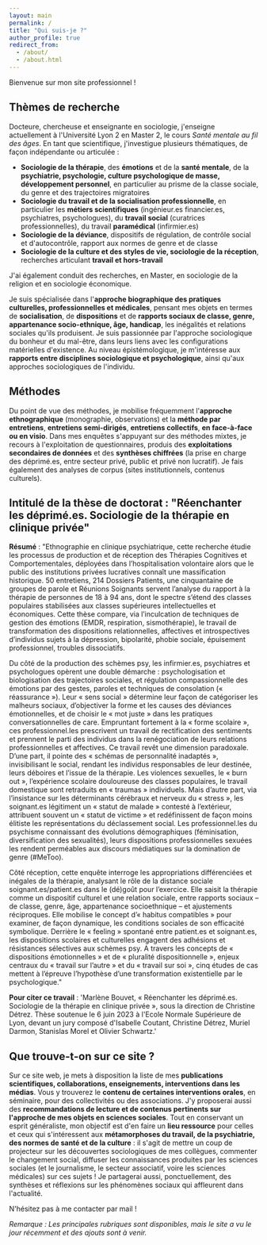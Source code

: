 ```yaml
---
layout: main
permalink: /
title: "Qui suis-je ?"
author_profile: true
redirect_from: 
  - /about/
  - /about.html
---
```


Bienvenue sur mon site professionnel !

## Thèmes de recherche

Docteure, chercheuse et enseignante en sociologie, j'enseigne actuellement à l'Université Lyon 2 en Master 2, le cours *Santé mentale au fil des âges*. En tant que scientifique, j'investigue plusieurs thématiques, de façon indépendante ou articulée :
- **Sociologie de la thérapie**, des **émotions** et de la **santé mentale**, de la **psychiatrie, psychologie, culture psychologique de masse, développement personnel**, en particulier au prisme de la classe sociale, du genre et des trajectoires migratoires  
- **Sociologie du travail et de la socialisation professionnelle**, en particulier les **métiers scientifiques** (ingénieur.es financier.es, psychiatres, psychologues), du **travail social** (curatrices professionnelles), du travail **paramédical** (infirmier.es)
- **Sociologie de la déviance**, dispositifs de régulation, de contrôle social et d'autocontrôle, rapport aux normes de genre et de classe
- **Sociologie de la culture et des styles de vie, sociologie de la réception**, recherches articulant **travail et hors-travail**

J'ai également conduit des recherches, en Master, en sociologie de la religion et en sociologie économique. 

Je suis spécialisée dans l'**approche biographique des pratiques culturelles, professionnelles et médicales**, pensant mes objets en termes de **socialisation**, de **dispositions** et de **rapports sociaux de classe, genre, appartenance socio-ethnique, âge, handicap**, les inégalités et relations sociales qu'ils produisent. Je suis passionnée par l'approche sociologique du bonheur et du mal-être, dans leurs liens avec les configurations matérielles d'existence. Au niveau épistémologique, je m'intéresse aux **rapports entre disciplines sociologique et psychologique**, ainsi qu'aux approches sociologiques de l'individu. 

## Méthodes

Du point de vue des méthodes, je mobilise fréquemment l'**approche ethnographique** (monographie, observations) et la **méthode par entretiens**, **entretiens semi-dirigés**, **entretiens collectifs**, **en face-à-face ou en visio**. Dans mes enquêtes s'appuyant sur des méthodes mixtes, je recours à l'exploitation de questionnaires, produis des **exploitations secondaires de données** et des **synthèses chiffrées** (la prise en charge des déprimé.es, entre secteur privé, public et privé non lucratif). Je fais également des analyses de corpus (sites institutionnels, contenus culturels).

## Intitulé de la thèse de doctorat : "Réenchanter les déprimé.es. Sociologie de la thérapie en clinique privée"

**Résumé** : "Ethnographie en clinique psychiatrique, cette recherche étudie les processus de production et de réception des Thérapies Cognitives et Comportementales, déployées dans l’hospitalisation volontaire alors que le public des institutions privées lucratives connaît une massification historique. 50 entretiens, 214 Dossiers Patients, une cinquantaine de groupes de parole et Réunions Soignants servent l’analyse du rapport à la thérapie de personnes de 18 à 94 ans, dont le spectre s’étend des classes populaires stabilisées aux classes supérieures intellectuelles et économiques. Cette thèse compare, via l’inculcation de techniques de gestion des émotions (EMDR, respiration, sismothérapie), le travail de transformation des dispositions relationnelles, affectives et introspectives d’individus sujets à la dépression, bipolarité, phobie sociale, épuisement professionnel, troubles dissociatifs. 

Du côté de la production des schèmes psy, les infirmier.es, psychiatres et psychologues opèrent une double démarche : psychologisation et biologisation des trajectoires sociales, et régulation compassionnelle des émotions par des gestes, paroles et techniques de consolation (« réassurance »). Leur « sens social » détermine leur façon de catégoriser les malheurs sociaux, d’objectiver la forme et les causes des déviances émotionnelles, et de choisir le « mot juste » dans les pratiques conversationnelles de care. Empruntant fortement à la « forme scolaire », ces professionnel.les prescrivent un travail de rectification des sentiments et prennent le parti des individus dans la renégociation de leurs relations professionnelles et affectives. Ce travail revêt une dimension paradoxale. D’une part, il pointe des « schémas de personnalité inadaptés », invisibilisant le social, rendant les individus responsables de leur destinée, leurs déboires et l’issue de la thérapie. Les violences sexuelles, le « burn out », l’expérience scolaire douloureuse des classes populaires, le travail domestique sont retraduits en « traumas » individuels. Mais d’autre part, via l’insistance sur les déterminants cérébraux et nerveux du « stress », les soignant.es légitiment un « statut de malade » contesté à l’extérieur, attribuent souvent un « statut de victime » et redéfinissent de façon moins élitiste les représentations du déclassement social. Les professionnel.les du psychisme connaissant des évolutions démographiques (féminisation, diversification des sexualités), leurs dispositions professionnelles sexuées les rendent perméables aux discours médiatiques sur la domination de genre (#MeToo). 

Côté réception, cette enquête interroge les appropriations différenciées et inégales de la thérapie, analysant le rôle de la distance sociale soignant.es/patient.es dans le (dé)goût pour l’exercice. Elle saisit la thérapie comme un dispositif culturel et une relation sociale, entre rapports sociaux – de classe, genre, âge, appartenance socioethnique – et ajustements réciproques. Elle mobilise le concept d’« habitus compatibles » pour examiner, de façon dynamique, les conditions sociales de son efficacité symbolique. Derrière le « feeling » spontané entre patient.es et soignant.es, les dispositions scolaires et culturelles engagent des adhésions et résistances sélectives aux schèmes psy. A travers les concepts de « dispositions émotionnelles » et de « pluralité dispositionnelle », enjeux centraux du « travail sur l’autre » et du « travail sur soi », cinq études de cas mettent à l’épreuve l’hypothèse d’une transformation existentielle par le psychologique."

**Pour citer ce travail** : 'Marlène Bouvet, « Réenchanter les déprimé.es. Sociologie de la thérapie en clinique privée », sous la direction de Christine Détrez. Thèse soutenue le 6 juin 2023 à l'Ecole Normale Supérieure de Lyon, devant un jury composé d'Isabelle Coutant, Christine Détrez, Muriel Darmon, Stanislas Morel et Olivier Schwartz.'

## Que trouve-t-on sur ce site ?

Sur ce site web, je mets à disposition la liste de mes **publications scientifiques, collaborations, enseignements, interventions dans les médias**. Vous y trouverez le **contenu de certaines interventions orales**, en séminaire, pour des collectivités ou des associations. J'y proposerai aussi des **recommandations de lecture et de contenus pertinents sur l'approche de mes objets en sciences sociales**. Tout en conservant un esprit généraliste, mon objectif est d'en faire un **lieu ressource** pour celles et ceux qui s'intéressent aux **métamorphoses du travail, de la psychiatrie, des normes de santé et de la culture** : il s'agit de mettre un coup de projecteur sur les découvertes sociologiques de mes collègues, commenter le changement social, diffuser les connaissances produites par les sciences sociales (et le journalisme, le secteur associatif, voire les sciences médicales) sur ces sujets ! Je partagerai aussi, ponctuellement, des synthèses et réflexions sur les phénomènes sociaux qui affleurent dans l'actualité.

N'hésitez pas à me contacter par mail !

*Remarque : Les principales rubriques sont disponibles, mais le site a vu le jour récemment et des ajouts sont à venir.*
